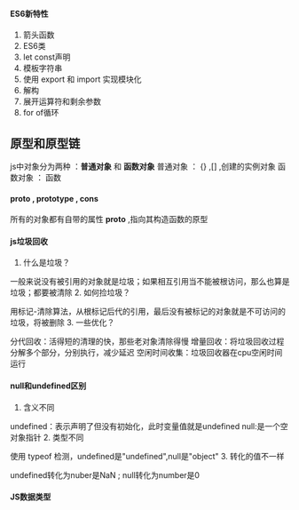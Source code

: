 
#### ES6新特性
1. 箭头函数
2. ES6类
3. let const声明
4. 模板字符串
5. 使用  export 和 import 实现模块化
6. 解构
7. 展开运算符和剩余参数
8. for of循环

## 原型和原型链
js中对象分为两种 ：**普通对象** 和 **函数对象**
普通对象 ： {} ,[] ,创建的实例对象
函数对象 ： 函数

#### __proto__ , prototype , cons
所有的对象都有自带的属性 __proto__ ,指向其构造函数的原型


#### js垃圾回收
1. 什么是垃圾？

一般来说没有被引用的对象就是垃圾；如果相互引用当不能被根访问，那么也算是垃圾；都要被清除
2. 如何捡垃圾？

用标记-清除算法，从根标记后代的引用，最后没有被标记的对象就是不可访问的垃圾，将被删除
3. 一些优化？

分代回收：活得短的清理的快，那些老对象清除得慢
增量回收：将垃圾回收过程分解多个部分，分别执行，减少延迟
空闲时间收集：垃圾回收器在cpu空闲时间运行

#### null和undefined区别
1. 含义不同

undefined：表示声明了但没有初始化，此时变量值就是undefined
null:是一个空对象指针
2. 类型不同

使用 typeof 检测，undefined是"undefined",null是"object"
3. 转化的值不一样

undefined转化为nuber是NaN ; null转化为number是0

#### JS数据类型